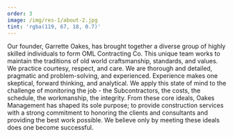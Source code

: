```yaml
---
order: 3
image: /img/res-1/about-2.jpg
tint: 'rgba(119, 67, 18, 0.7)'
---
```


Our founder, Garrette Oakes, has brought together a diverse group of highly
skilled individuals to form OML Contracting Co. This unique team works to
maintain the traditions of old world craftsmanship, standards, and values.
We practice courtesy, respect, and care. We are thorough and detailed, pragmatic
and problem-solving, and experienced. Experience makes one skeptical, forward
thinking, and analytical. We apply this state of mind to the challenge of
monitoring the job - the Subcontractors, the costs, the schedule,
the workmanship, the integrity. From these core ideals, Oakes Management
has shaped its sole purpose; to provide construction services with a strong
commitment to honoring the clients and consultants and providing the best work
possible. We believe only by meeting these ideals does one become successful.
